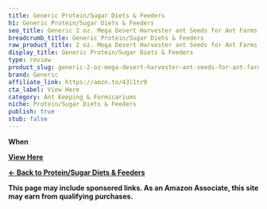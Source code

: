 ```yaml
---
title: Generic Protein/Sugar Diets & Feeders
h1: Generic Protein/Sugar Diets & Feeders
seo_title: Generic 2 oz. Mega Desert Harvester ant Seeds for Ant Farms
breadcrumb_title: Generic Protein/Sugar Diets & Feeders
raw_product_title: 2 oz. Mega Desert Harvester ant Seeds for Ant Farms
display_title: Generic Protein/Sugar Diets & Feeders
type: review
product_slug: generic-2-oz-mega-desert-harvester-ant-seeds-for-ant-farms
brand: Generic
affiliate_link: https://amzn.to/43l1tr9
cta_label: View Here
category: Ant Keeping & Formicariums
niche: Protein/Sugar Diets & Feeders
publish: true
stub: false
---
```


<div id="intro" class="full-width">
  <p><strong>When
<p><a class="btn" href="https://amzn.to/43l1tr9" target="_blank" rel="nofollow sponsored noopener">View Here</a></p>
<p><a href="/roundups/ant-keeping-formicariums/protein-sugar-diets-feeders/">← Back to Protein/Sugar Diets & Feeders</a></p>
<aside class="disclosure">This page may include sponsored links. As an Amazon Associate, this site may earn from qualifying purchases.</aside>
